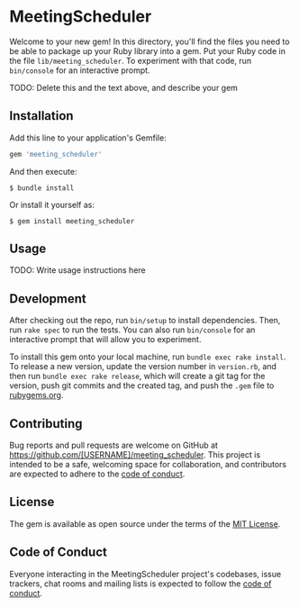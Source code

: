 # MeetingScheduler

Welcome to your new gem! In this directory, you'll find the files you need to be able to package up your Ruby library into a gem. Put your Ruby code in the file `lib/meeting_scheduler`. To experiment with that code, run `bin/console` for an interactive prompt.

TODO: Delete this and the text above, and describe your gem

## Installation

Add this line to your application's Gemfile:

```ruby
gem 'meeting_scheduler'
```

And then execute:

    $ bundle install

Or install it yourself as:

    $ gem install meeting_scheduler

## Usage

TODO: Write usage instructions here

## Development

After checking out the repo, run `bin/setup` to install dependencies. Then, run `rake spec` to run the tests. You can also run `bin/console` for an interactive prompt that will allow you to experiment.

To install this gem onto your local machine, run `bundle exec rake install`. To release a new version, update the version number in `version.rb`, and then run `bundle exec rake release`, which will create a git tag for the version, push git commits and the created tag, and push the `.gem` file to [rubygems.org](https://rubygems.org).

## Contributing

Bug reports and pull requests are welcome on GitHub at https://github.com/[USERNAME]/meeting_scheduler. This project is intended to be a safe, welcoming space for collaboration, and contributors are expected to adhere to the [code of conduct](https://github.com/[USERNAME]/meeting_scheduler/blob/master/CODE_OF_CONDUCT.md).

## License

The gem is available as open source under the terms of the [MIT License](https://opensource.org/licenses/MIT).

## Code of Conduct

Everyone interacting in the MeetingScheduler project's codebases, issue trackers, chat rooms and mailing lists is expected to follow the [code of conduct](https://github.com/[USERNAME]/meeting_scheduler/blob/master/CODE_OF_CONDUCT.md).

